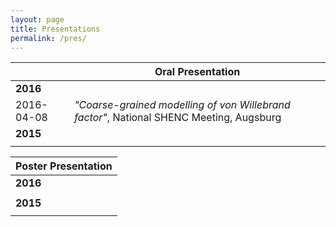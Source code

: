 ```yaml
---
layout: page
title: Presentations
permalink: /pres/
---
```



||Oral Presentation|
|:--|---|
|**2016**|
|2016-04-08|*"Coarse-grained modelling of von Willebrand factor"*, National SHENC Meeting, Augsburg|
|**2015**||
|||

|Poster Presentation|
|:--|
|**2016**|
|   |
|**2015**|
||
